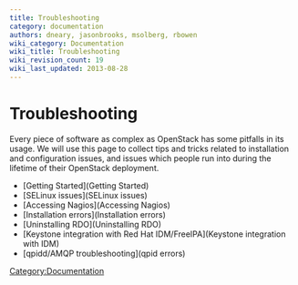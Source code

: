 ```yaml
---
title: Troubleshooting
category: documentation
authors: dneary, jasonbrooks, msolberg, rbowen
wiki_category: Documentation
wiki_title: Troubleshooting
wiki_revision_count: 19
wiki_last_updated: 2013-08-28
---
```


# Troubleshooting

Every piece of software as complex as OpenStack has some pitfalls in its usage. We will use this page to collect tips and tricks related to installation and configuration issues, and issues which people run into during the lifetime of their OpenStack deployment.

*   [Getting Started](Getting Started)
*   [SELinux issues](SELinux issues)
*   [Accessing Nagios](Accessing Nagios)
*   [Installation errors](Installation errors)
*   [Uninstalling RDO](Uninstalling RDO)
*   [Keystone integration with Red Hat IDM/FreeIPA](Keystone integration with IDM)
*   [qpidd/AMQP troubleshooting](qpid errors)

<Category:Documentation>
